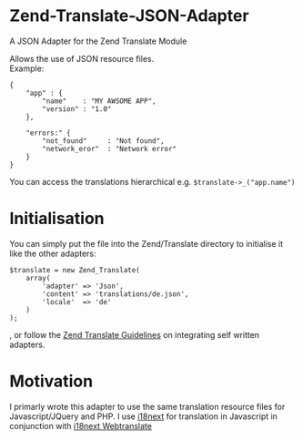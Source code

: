Zend-Translate-JSON-Adapter
===========================

A JSON Adapter for the Zend Translate Module

Allows the use of JSON resource files.  
Example: 
 
    {  
		"app" : {  
			"name" 	  : "MY AWSOME APP",
			"version" : "1.0"
	    },
		
		"errors:" {
			"not_found" 	: "Not found",
			"network_eror"	: "Network error"
	    }
    }
	
You can access the translations hierarchical e.g. `$translate->_("app.name")`

# Initialisation #

You can simply put the file into the Zend/Translate directory to initialise it like the other adapters:

    $translate = new Zend_Translate(
        array(
            'adapter' => 'Json',
            'content' => 'translations/de.json',
            'locale'  => 'de'
        )
    );
	
, or follow the [Zend Translate Guidelines](framework.zend.com/manual/en/zend.translate.adapter.html#zend.translate.adapter.selfwritten) on integrating self written adapters.


# Motivation # 

I primarly wrote this adapter to use the same translation resource files for Javascript/JQuery and PHP.
I use [i18next](http://i18next.com) for translation in Javascript in conjunction with [i18next Webtranslate](18next.com/pages/ext_webtranslate.html)
